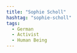 ```yaml
---
title: "Sophie Scholl"
hashtag: "sophie-scholl"
tags:
  - German
  - Activist
  - Human Being
---
```

